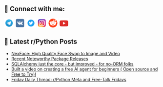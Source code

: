 ## 🔎 Connect with me:
[<img src="https://github.com/bullbesh/bullbesh/blob/main/images/Telegram.png" width="32" height="32" />](https://t.me/bullbesh)
[<img src="https://github.com/bullbesh/bullbesh/blob/main/images/VK.png" width="32" height="32" />](https://vk.com/bullbesh)
[<img src="https://github.com/bullbesh/bullbesh/blob/main/images/Twitter.png" width="32" height="32" />](https://twitter.com/bullbesh1)
[<img src="https://github.com/bullbesh/bullbesh/blob/main/images/Instagram.png" width="32" height="32" />](https://www.instagram.com/bullbesh)
[<img src="https://github.com/bullbesh/bullbesh/blob/main/images/Reddit.png" width="32" height="32" />](https://www.reddit.com/user/bullbesh)
[<img src="https://github.com/bullbesh/bullbesh/blob/main/images/YouTube.png" width="32" height="32" />](https://www.youtube.com/channel/UCtfjRs6uzgq5mfm8S06WTcg)

## 📕 Latest r/Python Posts
<!-- BLOG-POST-LIST:START -->
- [NexFace: High Quality Face Swap to Image and Video](https://www.reddit.com/r/Python/comments/1ladu54/nexface_high_quality_face_swap_to_image_and_video/)
- [Recent Noteworthy Package Releases](https://www.reddit.com/r/Python/comments/1laazsd/recent_noteworthy_package_releases/)
- [SQLAlchemy just the core - but improved - for no-ORM folks](https://www.reddit.com/r/Python/comments/1la4yvk/sqlalchemy_just_the_core_but_improved_for_noorm/)
- [Built a video on creating a free AI agent for beginners &lpar; Open source and Free to Try&rpar;!](https://www.reddit.com/r/Python/comments/1la3n57/built_a_video_on_creating_a_free_ai_agent_for/)
- [Friday Daily Thread: r/Python Meta and Free-Talk Fridays](https://www.reddit.com/r/Python/comments/1la1w5g/friday_daily_thread_rpython_meta_and_freetalk/)
<!-- BLOG-POST-LIST:END -->
